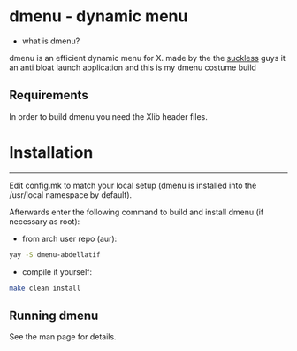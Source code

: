 # dmenu - dynamic menu

*  what is  dmenu? 

dmenu is an efficient dynamic menu for X. made by the the [suckless](suckless.org) guys
it an anti bloat launch application and this is my dmenu costume build


## Requirements
In order to build dmenu you need the Xlib header files.

# Installation
------------
Edit config.mk to match your local setup (dmenu is installed into
the /usr/local namespace by default).

Afterwards enter the following command to build and install dmenu
(if necessary as root):
* from arch user repo (aur):
```bash
yay -S dmenu-abdellatif
```

* compile it yourself:
```bash
make clean install
```

## Running dmenu
See the man page for details.
